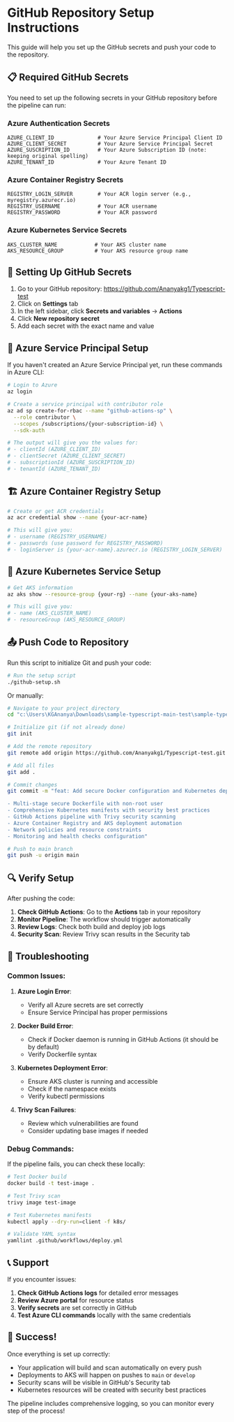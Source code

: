 # GitHub Repository Setup Instructions

This guide will help you set up the GitHub secrets and push your code to the repository.

## 📋 Required GitHub Secrets

You need to set up the following secrets in your GitHub repository before the pipeline can run:

### Azure Authentication Secrets
```
AZURE_CLIENT_ID              # Your Azure Service Principal Client ID
AZURE_CLIENT_SECRET          # Your Azure Service Principal Secret
AZURE_SUSCRIPTION_ID         # Your Azure Subscription ID (note: keeping original spelling)
AZURE_TENANT_ID              # Your Azure Tenant ID
```

### Azure Container Registry Secrets
```
REGISTRY_LOGIN_SERVER        # Your ACR login server (e.g., myregistry.azurecr.io)
REGISTRY_USERNAME            # Your ACR username
REGISTRY_PASSWORD            # Your ACR password
```

### Azure Kubernetes Service Secrets
```
AKS_CLUSTER_NAME            # Your AKS cluster name
AKS_RESOURCE_GROUP          # Your AKS resource group name
```

## 🔧 Setting Up GitHub Secrets

1. Go to your GitHub repository: https://github.com/Ananyakg1/Typescript-test
2. Click on **Settings** tab
3. In the left sidebar, click **Secrets and variables** → **Actions**
4. Click **New repository secret**
5. Add each secret with the exact name and value

## 🚀 Azure Service Principal Setup

If you haven't created an Azure Service Principal yet, run these commands in Azure CLI:

```bash
# Login to Azure
az login

# Create a service principal with contributor role
az ad sp create-for-rbac --name "github-actions-sp" \
  --role contributor \
  --scopes /subscriptions/{your-subscription-id} \
  --sdk-auth

# The output will give you the values for:
# - clientId (AZURE_CLIENT_ID)
# - clientSecret (AZURE_CLIENT_SECRET)
# - subscriptionId (AZURE_SUSCRIPTION_ID)
# - tenantId (AZURE_TENANT_ID)
```

## 🏗️ Azure Container Registry Setup

```bash
# Create or get ACR credentials
az acr credential show --name {your-acr-name}

# This will give you:
# - username (REGISTRY_USERNAME)
# - passwords (use password for REGISTRY_PASSWORD)
# - loginServer is {your-acr-name}.azurecr.io (REGISTRY_LOGIN_SERVER)
```

## 🎯 Azure Kubernetes Service Setup

```bash
# Get AKS information
az aks show --resource-group {your-rg} --name {your-aks-name}

# This will give you:
# - name (AKS_CLUSTER_NAME)
# - resourceGroup (AKS_RESOURCE_GROUP)
```

## 📤 Push Code to Repository

Run this script to initialize Git and push your code:

```bash
# Run the setup script
./github-setup.sh
```

Or manually:

```bash
# Navigate to your project directory
cd "c:\Users\KGAnanya\Downloads\sample-typescript-main-test\sample-typescript-main"

# Initialize git (if not already done)
git init

# Add the remote repository
git remote add origin https://github.com/Ananyakg1/Typescript-test.git

# Add all files
git add .

# Commit changes
git commit -m "feat: Add secure Docker configuration and Kubernetes deployment with CI/CD pipeline

- Multi-stage secure Dockerfile with non-root user
- Comprehensive Kubernetes manifests with security best practices
- GitHub Actions pipeline with Trivy security scanning
- Azure Container Registry and AKS deployment automation
- Network policies and resource constraints
- Monitoring and health checks configuration"

# Push to main branch
git push -u origin main
```

## 🔍 Verify Setup

After pushing the code:

1. **Check GitHub Actions**: Go to the **Actions** tab in your repository
2. **Monitor Pipeline**: The workflow should trigger automatically
3. **Review Logs**: Check both build and deploy job logs
4. **Security Scan**: Review Trivy scan results in the Security tab

## 🐛 Troubleshooting

### Common Issues:

1. **Azure Login Error**: 
   - Verify all Azure secrets are set correctly
   - Ensure Service Principal has proper permissions

2. **Docker Build Error**:
   - Check if Docker daemon is running in GitHub Actions (it should be by default)
   - Verify Dockerfile syntax

3. **Kubernetes Deployment Error**:
   - Ensure AKS cluster is running and accessible
   - Check if the namespace exists
   - Verify kubectl permissions

4. **Trivy Scan Failures**:
   - Review which vulnerabilities are found
   - Consider updating base images if needed

### Debug Commands:

If the pipeline fails, you can check these locally:

```bash
# Test Docker build
docker build -t test-image .

# Test Trivy scan
trivy image test-image

# Test Kubernetes manifests
kubectl apply --dry-run=client -f k8s/

# Validate YAML syntax
yamllint .github/workflows/deploy.yml
```

## 📞 Support

If you encounter issues:

1. **Check GitHub Actions logs** for detailed error messages
2. **Review Azure portal** for resource status
3. **Verify secrets** are set correctly in GitHub
4. **Test Azure CLI commands** locally with the same credentials

## 🎉 Success!

Once everything is set up correctly:

- Your application will build and scan automatically on every push
- Deployments to AKS will happen on pushes to `main` or `develop`
- Security scans will be visible in GitHub's Security tab
- Kubernetes resources will be created with security best practices

The pipeline includes comprehensive logging, so you can monitor every step of the process!
